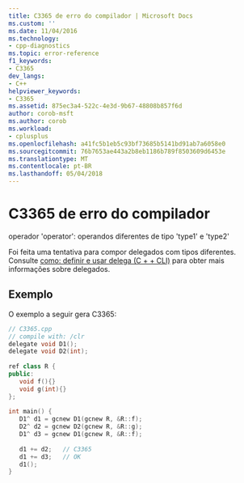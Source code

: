 ```yaml
---
title: C3365 de erro do compilador | Microsoft Docs
ms.custom: ''
ms.date: 11/04/2016
ms.technology:
- cpp-diagnostics
ms.topic: error-reference
f1_keywords:
- C3365
dev_langs:
- C++
helpviewer_keywords:
- C3365
ms.assetid: 875ec3a4-522c-4e3d-9b67-48808b857f6d
author: corob-msft
ms.author: corob
ms.workload:
- cplusplus
ms.openlocfilehash: a41fc5b1eb5c93bf73685b5141bd91ab7a6058e0
ms.sourcegitcommit: 76b7653ae443a2b8eb1186b789f8503609d6453e
ms.translationtype: MT
ms.contentlocale: pt-BR
ms.lasthandoff: 05/04/2018
---
```

# <a name="compiler-error-c3365"></a>C3365 de erro do compilador
operador 'operator': operandos diferentes de tipo 'type1' e 'type2'  
  
Foi feita uma tentativa para compor delegados com tipos diferentes.  Consulte [como: definir e usar delega (C + + CLI)](../../dotnet/how-to-define-and-use-delegates-cpp-cli.md) para obter mais informações sobre delegados.  
  
## <a name="example"></a>Exemplo  
O exemplo a seguir gera C3365:  
  
```cpp  
// C3365.cpp  
// compile with: /clr  
delegate void D1();  
delegate void D2(int);  
  
ref class R {  
public:  
   void f(){}  
   void g(int){}  
};  
  
int main() {  
   D1^ d1 = gcnew D1(gcnew R, &R::f);  
   D2^ d2 = gcnew D2(gcnew R, &R::g);  
   D1^ d3 = gcnew D1(gcnew R, &R::f);  
  
   d1 += d2;   // C3365  
   d1 += d3;   // OK  
   d1();  
}  
```